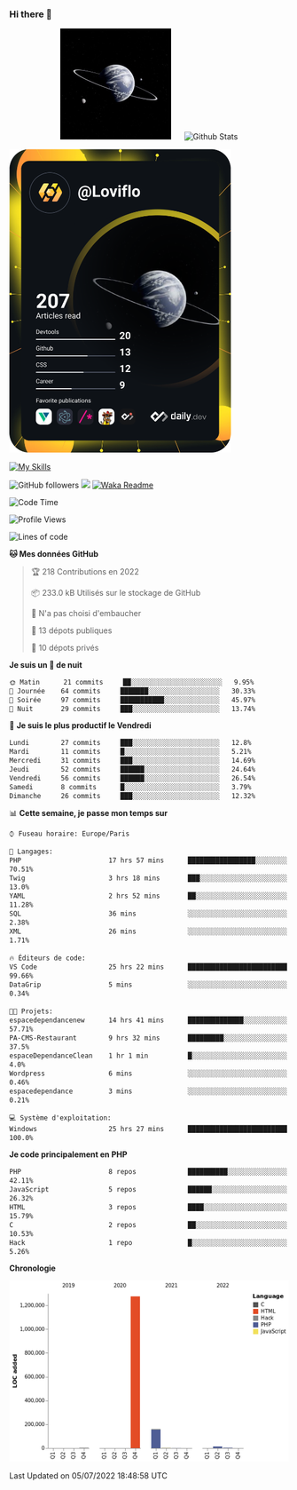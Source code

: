 ### Hi there 👋

<p align="center">
  <img src="https://github.com/Loviflo/Loviflo/blob/main/img/portrait.jpg" alt="Loviflo" height="200" style="margin-right: 20px"/>
  <img src="https://github-readme-stats.vercel.app/api?username=Loviflo&show_icons=true&theme=graywhite" alt="Github Stats" />
</p>

<a href="https://app.daily.dev/loviflo"><img src="https://github.com/loviflo/loviflo/blob/main/devcard.svg" width="400" alt="Loviflo's Dev Card"/></a>


[![My Skills](https://skillicons.dev/icons?i=php,laravel,symfony,mysql,js,ts,html,css,sass,angular,docker,webpack,vscode,figma,git,github,gitlab)](https://skillicons.dev)


![GitHub followers](https://img.shields.io/github/followers/Loviflo?label=Follow&style=social)
![](https://visitor-badge.glitch.me/badge?page_id=Loviflo.Loviflo)
[![Waka Readme](https://github.com/Loviflo/Loviflo/actions/workflows/update-stats.yml/badge.svg)](https://github.com/Loviflo/Loviflo/actions/workflows/update-stats.yml)

<!--START_SECTION:waka-->
![Code Time](http://img.shields.io/badge/Code%20Time-0%20secs-blue)

![Profile Views](http://img.shields.io/badge/Vues%20du%20profil-0-blue)

![Lines of code](https://img.shields.io/badge/Depuis%20Hello%20World%2C%20j%27ai%20%C3%A9crit-1%20Million%20Lignes%20de%20code-blue)

**🐱 Mes données GitHub** 

> 🏆 218 Contributions en 2022
 > 
> 📦 233.0 kB Utilisés sur le stockage de GitHub 
 > 
> 🚫 N'a pas choisi d'embaucher
 > 
> 📜 13 dépots publiques 
 > 
> 🔑 10 dépots privés  
 > 
**Je suis un 🦉 de nuit** 

```text
🌞 Matin      21 commits     ██░░░░░░░░░░░░░░░░░░░░░░░   9.95% 
🌆 Journée    64 commits     ███████░░░░░░░░░░░░░░░░░░   30.33% 
🌃 Soirée     97 commits     ███████████░░░░░░░░░░░░░░   45.97% 
🌙 Nuit       29 commits     ███░░░░░░░░░░░░░░░░░░░░░░   13.74%

```
📅 **Je suis le plus productif le Vendredi** 

```text
Lundi        27 commits     ███░░░░░░░░░░░░░░░░░░░░░░   12.8% 
Mardi        11 commits     █░░░░░░░░░░░░░░░░░░░░░░░░   5.21% 
Mercredi     31 commits     ███░░░░░░░░░░░░░░░░░░░░░░   14.69% 
Jeudi        52 commits     ██████░░░░░░░░░░░░░░░░░░░   24.64% 
Vendredi     56 commits     ██████░░░░░░░░░░░░░░░░░░░   26.54% 
Samedi       8 commits      █░░░░░░░░░░░░░░░░░░░░░░░░   3.79% 
Dimanche     26 commits     ███░░░░░░░░░░░░░░░░░░░░░░   12.32%

```


📊 **Cette semaine, je passe mon temps sur** 

```text
⌚︎ Fuseau horaire: Europe/Paris

💬 Langages: 
PHP                      17 hrs 57 mins      █████████████████░░░░░░░░   70.51% 
Twig                     3 hrs 18 mins       ███░░░░░░░░░░░░░░░░░░░░░░   13.0% 
YAML                     2 hrs 52 mins       ██░░░░░░░░░░░░░░░░░░░░░░░   11.28% 
SQL                      36 mins             ░░░░░░░░░░░░░░░░░░░░░░░░░   2.38% 
XML                      26 mins             ░░░░░░░░░░░░░░░░░░░░░░░░░   1.71%

🔥 Éditeurs de code: 
VS Code                  25 hrs 22 mins      █████████████████████████   99.66% 
DataGrip                 5 mins              ░░░░░░░░░░░░░░░░░░░░░░░░░   0.34%

🐱‍💻 Projets: 
espacedependancenew      14 hrs 41 mins      ██████████████░░░░░░░░░░░   57.71% 
PA-CMS-Restaurant        9 hrs 32 mins       █████████░░░░░░░░░░░░░░░░   37.5% 
espaceDependanceClean    1 hr 1 min          █░░░░░░░░░░░░░░░░░░░░░░░░   4.0% 
Wordpress                6 mins              ░░░░░░░░░░░░░░░░░░░░░░░░░   0.46% 
espacedependance         3 mins              ░░░░░░░░░░░░░░░░░░░░░░░░░   0.21%

💻 Système d'exploitation: 
Windows                  25 hrs 27 mins      █████████████████████████   100.0%

```

**Je code principalement en PHP** 

```text
PHP                      8 repos             ██████████░░░░░░░░░░░░░░░   42.11% 
JavaScript               5 repos             ██████░░░░░░░░░░░░░░░░░░░   26.32% 
HTML                     3 repos             ████░░░░░░░░░░░░░░░░░░░░░   15.79% 
C                        2 repos             ██░░░░░░░░░░░░░░░░░░░░░░░   10.53% 
Hack                     1 repo              █░░░░░░░░░░░░░░░░░░░░░░░░   5.26%

```


**Chronologie**

![Chart not found](https://raw.githubusercontent.com/Loviflo/Loviflo/main/charts/bar_graph.png) 


 Last Updated on 05/07/2022 18:48:58 UTC
<!--END_SECTION:waka-->
